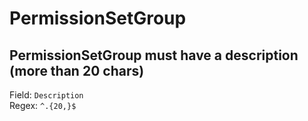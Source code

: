 # PermissionSetGroup
## PermissionSetGroup must have a description (more than 20 chars)
Field: `Description`   
Regex: `^.{20,}$`    


